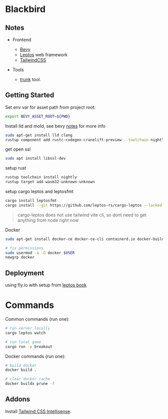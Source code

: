 # Blackbird



## Notes

- Frontend
    - [Bevy](https://bevyengine.org)
    - [Leptos](https://github.com/leptos-rs/leptos) web framework
    - [TailwindCSS](https://tailwindcss.com/)   
- Tools
    
    - [trunk](https://github.com/thedodd/trunk) tool.

## Getting Started

Set env var for asset path from project root:

```bash
export BEVY_ASSET_ROOT=${PWD}
```

Install lld and mold, see bevy [notes](https://bevyengine.org/learn/quick-start/getting-started/setup/#cranelift) for more info

```bash
sudo apt-get install lld clang
rustup component add rustc-codegen-cranelift-preview --toolchain nightly
```

get open ssl

```bash
sudo apt install libssl-dev
```

setup rust 
```bash 
rustup toolchain install nightly
rustup target add wasm32-unknown-unknown
```

setup cargo leptos and leptosfmt

```bash
cargo install leptosfmt
cargo install --git https://github.com/leptos-rs/cargo-leptos --locked cargo-leptos
```

> cargo-leptos does not use tailwind vite cli, so dont need to get anything from node right now
<!--
> Install node packages

> ```bash
> npm install
> ```
> -->

Docker

```bash
sudo apt-get install docker-ce docker-ce-cli containerd.io docker-buildx-plugin docker-compose-plugin

# fix permissions
sudo usermod -a -G docker $USER
newgrp docker
```

## Deployment

using fly.io with setup from [leptos book](https://book.leptos.dev/deployment/ssr.html#deploy-to-flyio)

# Commands

Common commands (run one):

```bash
# run server locally
cargo leptos watch

# run local game
cargo run -p breakout
```

Docker commands (run one):

```bash
# build docker
docker build .

# clear docker cache
docker buildx prune -f
```

## Addons

Install [Tailwind CSS Intellisense](https://marketplace.visualstudio.com/items?itemName=bradlc.vscode-tailwindcss).

